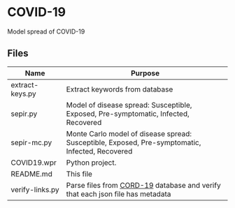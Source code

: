 # COVID-19
Model  spread of COVID-19

## Files

| Name | Purpose |
|--------------------|----------------------------------------------------------------------------------------------------------|
|extract-keys.py|Extract keywords from database|
|sepir.py|Model of disease spread: Susceptible, Exposed, Pre-symptomatic, Infected, Recovered|
|sepir-mc.py|Monte Carlo model of disease spread: Susceptible, Exposed, Pre-symptomatic, Infected, Recovered|
|COVID19.wpr|Python project.|
|README.md|This file|
|verify-links.py|Parse files from [CORD-19](https://pages.semanticscholar.org/coronavirus-research) database and verify that each json file has metadata|